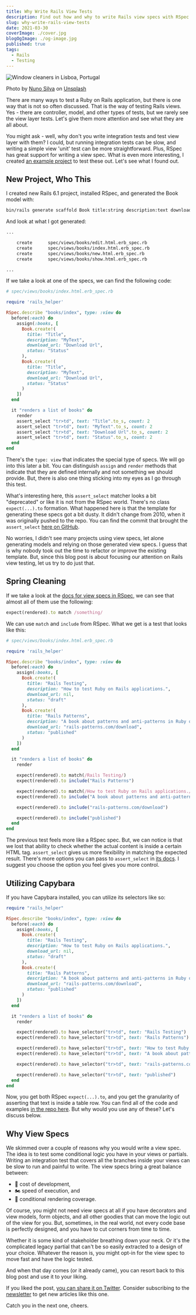 ```yaml
---
title: Why Write Rails View Tests
description: Find out how and why to write Rails view specs with RSpec.
slug: why-write-rails-view-tests
date: 2021-03-30
coverImage: ./cover.jpg
blogOgImage: ./og-image.jpg
published: true
tags:
  - Rails
  - Testing
---
```


![Window cleaners in Lisboa, Portugal](./cover.jpg)

<div class="photo-caption">
  Photo by <a href="https://unsplash.com/@nmsilva?utm_source=unsplash&utm_medium=referral&utm_content=creditCopyText">Nuno Silva</a> on <a href="https://unsplash.com/s/photos/window-cleaning?utm_source=unsplash&utm_medium=referral&utm_content=creditCopyText">Unsplash</a>
</div>

There are many ways to test a Ruby on Rails application, but there is one
way that is not so often discussed. That is the way of testing Rails views.
Yes - there are controller, model, and other types of tests, but we rarely see
the view layer tests. Let's give them more attention and see what they are all
about.

You might ask - well, why don't you write integration tests and test view layer
with them? I could, but running integration tests can be slow, and writing a
simple view 'unit' test can be more straightforward. Plus, RSpec has great support for
writing a view spec. What is even more interesting, I created
[an example project](https://github.com/nikolalsvk/rails-view-testing) to test these out. Let's see what I found out.

## New Project, Who This

I created new Rails 6.1 project, installed RSpec, and generated the Book model with:

```bash
bin/rails generate scaffold Book title:string description:text download_url:string status:string
```

And look at what I got generated:

```bash
...

    create      spec/views/books/edit.html.erb_spec.rb
    create      spec/views/books/index.html.erb_spec.rb
    create      spec/views/books/new.html.erb_spec.rb
    create      spec/views/books/show.html.erb_spec.rb

...
```

If we take a look at one of the specs, we can find the following code:

```rb
# spec/views/books/index.html.erb_spec.rb

require 'rails_helper'

RSpec.describe "books/index", type: :view do
  before(:each) do
    assign(:books, [
      Book.create!(
        title: "Title",
        description: "MyText",
        download_url: "Download Url",
        status: "Status"
      ),
      Book.create!(
        title: "Title",
        description: "MyText",
        download_url: "Download Url",
        status: "Status"
      )
    ])
  end

  it "renders a list of books" do
    render
    assert_select "tr>td", text: "Title".to_s, count: 2
    assert_select "tr>td", text: "MyText".to_s, count: 2
    assert_select "tr>td", text: "Download Url".to_s, count: 2
    assert_select "tr>td", text: "Status".to_s, count: 2
  end
end
```

There's the `type: view` that indicates the special type of specs. We will go
into this later a bit. You can distinguish `assign` and `render` methods that
indicate that they are defined internally and not something we should
provide. But, there is also one thing sticking into my eyes as I go through
this test.

What's interesting here, this `assert_select` matcher looks a bit "deprecated"
or like it is not from the RSpec world. There's no class `expect(...).to`
formation. What happened here is that the template for generating these specs
got a bit dusty. It didn't change from 2010, when it was originally pushed to
the repo. You can find the commit that brought the `assert_select`
[here on GitHub](https://github.com/rspec/rspec-rails/commit/800a56402ced481ae5b531e9a1d1a69bc8f66e90).

No worries, I didn't see many projects using view specs, let alone
generating models and relying on those generated view specs. I guess that is
why nobody took out the time to refactor or improve the existing template. But,
since this blog post is about focusing our attention on Rails view testing,
let us try to do just that.

## Spring Cleaning

If we take a look at the [docs for view specs in RSpec](https://relishapp.com/rspec/rspec-rails/docs/view-specs/view-spec), we
can see that almost all of them use the following:

```rb
expect(rendered).to match /something/
```

We can use `match` and `include` from RSpec. What we get is a test that looks
like this:

```rb
# spec/views/books/index.html.erb_spec.rb

require 'rails_helper'

RSpec.describe "books/index", type: :view do
  before(:each) do
    assign(:books, [
      Book.create!(
        title: "Rails Testing",
        description: "How to test Ruby on Rails applications.",
        download_url: nil,
        status: "draft"
      ),
      Book.create!(
        title: "Rails Patterns",
        description: "A book about patterns and anti-patterns in Ruby on Rails.",
        download_url: "rails-patterns.com/download",
        status: "published"
      )
    ])
  end

  it "renders a list of books" do
    render

    expect(rendered).to match(/Rails Testing/)
    expect(rendered).to include("Rails Patterns")

    expect(rendered).to match(/How to test Ruby on Rails applications./)
    expect(rendered).to include("A book about patterns and anti-patterns in Ruby on Rails.")

    expect(rendered).to include("rails-patterns.com/download")

    expect(rendered).to include("published")
  end
end
```

The previous test feels more like a RSpec spec. But, we can notice is that we lost that
ability to check whether the actual content is inside a certain HTML tag.
`assert_select` gives us more flexibility in matching the expected result.
There's more options you can pass to `assert_select` in
[its docs](https://api.rubyonrails.org/v4.1/classes/ActionDispatch/Assertions/SelectorAssertions.html#method-i-assert_select).
I suggest you choose the option you feel gives you more control.

## Utilizing Capybara

If you have Capybara installed, you can utilize its selectors like so:

```rb
require "rails_helper"

RSpec.describe "books/index", type: :view do
  before(:each) do
    assign(:books, [
      Book.create!(
        title: "Rails Testing",
        description: "How to test Ruby on Rails applications.",
        download_url: nil,
        status: "draft"
      ),
      Book.create!(
        title: "Rails Patterns",
        description: "A book about patterns and anti-patterns in Ruby on Rails.",
        download_url: "rails-patterns.com/download",
        status: "published"
      )
    ])
  end

  it "renders a list of books" do
    render

    expect(rendered).to have_selector("tr>td", text: "Rails Testing")
    expect(rendered).to have_selector("tr>td", text: "Rails Patterns")

    expect(rendered).to have_selector("tr>td", text: "How to test Ruby on Rails applications")
    expect(rendered).to have_selector("tr>td", text: "A book about patterns and anti-patterns in Ruby on Rails.")

    expect(rendered).to have_selector("tr>td", text: "rails-patterns.com/download")

    expect(rendered).to have_selector("tr>td", text: "published")
  end
end
```

Now, you get both RSpec `expect(...).to`, and you get the granularity of
asserting that text is inside a table row. You can find all of the code and examples
[in the repo here](https://github.com/nikolalsvk/rails-view-testing). But why
would you use any of these? Let's discuss below.

## Why View Specs

We skimmed over a couple of reasons why you would write a view spec. The idea
is to test some conditional logic you have in your views or partials. Writing
an integration test that covers all the branches inside your views can be slow
to run and painful to write. The view specs bring a great balance between:

- 💸 cost of development,
- 🏍 speed of execution, and
- 🔀 conditional rendering coverage.

Of course, you might not need view specs at all if you have decorators and view
models, form objects, and all other goodies that can move the logic out of the
view for you. But, sometimes, in the real world, not every code base is
perfectly designed, and you have to cut corners from time to time.

Whether it is some kind of stakeholder breathing down your neck. Or it's
the complicated legacy partial that can't be so easily extracted to a design of
your choice. Whatever the reason is, you might opt-in for the view spec to move
fast and have the logic tested.

And when that day comes (or it already came), you can resort back to this blog
post and use it to your liking.

If you liked the post, [you can share it on Twitter](https://twitter.com/nikolalsvk/status/1376861179377807363). Consider
subscribing to the [newsletter](/newsletter) to get new articles like this one.

Catch you in the next one, cheers.
